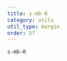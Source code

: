 ```yaml
---
title: s-mb-0
category: utils
util_type: margin
order: 57
---
```

<div class="s-mb-0">
  <code>s-mb-0</code>
</div>
